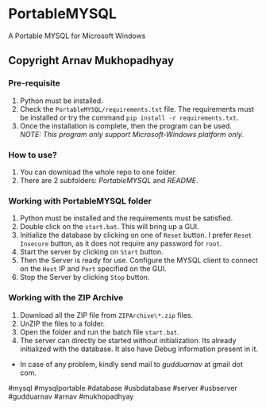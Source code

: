 # PortableMYSQL
 A Portable MYSQL for Microsoft Windows
  
## Copyright Arnav Mukhopadhyay  
  
### Pre-requisite  
1. Python must be installed.  
2. Check the `PortableMYSQL/requirements.txt` file. The requirements must be installed or try the command `pip install -r requirements.txt`.  
3. Once the installation is complete, then the program can be used.  
*NOTE: This program only support Microsoft-Windows platform only.* 
  
### How to use?
1. You can download the whole repo to one folder.  
2. There are 2 subfolders: *PortableMYSQL* and *README*.  
  
### Working with PortableMYSQL folder  
1. Python must be installed and the requirements must be satisfied.  
2. Double click on the `start.bat`. This will bring up a GUI.
3. Initialize the database by clicking on one of `Reset` button. I prefer `Reset Insecure` button, as it does not require any password for `root`.  
4. Start the server by clicking on `Start` button.  
5. Then the Server is ready for use. Configure the MYSQL client to connect on the `Host` IP and `Port` specified on the GUI.  
6. Stop the Server by clicking `Stop` button.
  
### Working with the ZIP Archive  
1. Download all the ZIP file from `ZIPArchive\*.zip` files.  
2. UnZIP the files to a folder.  
3. Open the folder and run the batch file `start.bat`.  
4. The server can directly be started without initialization. Its already initialized with the database. It also have Debug Information present in it.  
  
* In case of any problem, kindly send mail to *gudduarnav* at gmail dot com.  
  
#mysql #mysqlportable #database #usbdatabase #server #usbserver #gudduarnav #arnav #mukhopadhyay